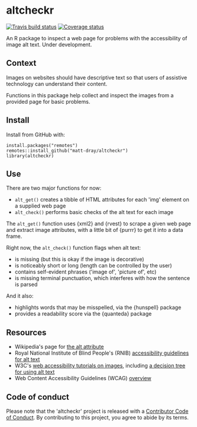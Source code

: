 # altcheckr

<!-- badges: start -->
[![Travis build status](https://travis-ci.org/matt-dray/altcheckr.svg?branch=master)](https://travis-ci.org/matt-dray/altcheckr)
[![Coverage status](https://codecov.io/gh/matt-dray/altcheckr/branch/master/graph/badge.svg)](https://codecov.io/github/matt-dray/altcheckr?branch=master)
<!-- badges: end -->

An R package to inspect a web page for problems with the accessibility of image alt text. Under development.

## Context

Images on websites should have descriptive text so that users of assistive technology can understand their content.

Functions in this package help collect and inspect the images from a provided page for basic problems.

## Install

Install from GitHub with:

```
install.packages("remotes")
remotes::install_github("matt-dray/altcheckr")
library(altcheckr)
```

## Use

There are two major functions for now:

* `alt_get()` creates a tibble of HTML attributes for each 'img' element on a supplied web page
* `alt_check()` performs basic checks of the alt text for each image

The `alt_get()` function uses {xml2} and {rvest} to scrape a given web page and extract image attributes, with a little bit of {purrr} to get it into a data frame.

Right now, the `alt_check()` function flags when alt text:

* is missing (but this is okay if the image is decorative)
* is noticeably short or long (length can be controlled by the user)
* contains self-evident phrases ('image of', 'picture of', etc)
* is missing terminal punctuation, which interferes with how the sentence is parsed

And it also:

* highlights words that may be misspelled, via the {hunspell} package
* provides a readability score via the {quanteda} package

## Resources

* Wikipedia's page for [the alt attribute](https://en.wikipedia.org/wiki/Alt_attribute)
* Royal National Institute of Blind People's (RNIB) [accessibility guidelines for alt text](https://www.rnib.org.uk/accessibility-guidelines-alt-text-what-you-need-know)
* W3C's [web accessibility tutorials on images](https://www.w3.org/WAI/tutorials/images/), including [a decision tree for using alt text](https://www.w3.org/WAI/tutorials/images/decision-tree/)
* Web Content Accessibility Guidelines (WCAG) [overview](https://www.w3.org/WAI/standards-guidelines/wcag/)

## Code of conduct

Please note that the 'altcheckr' project is released with a [Contributor Code of Conduct](CODE_OF_CONDUCT.md). By contributing to this project, you agree to abide by its terms.